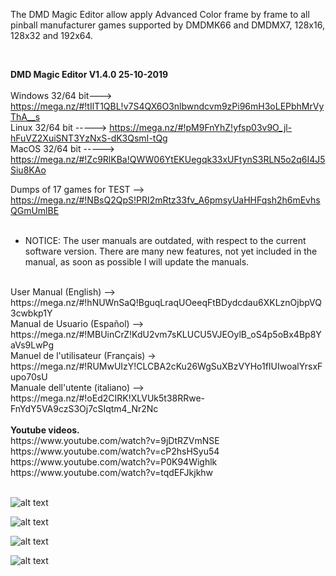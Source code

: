 
The DMD Magic Editor allow apply Advanced Color frame by frame to all pinball manufacturer games supported by DMDMK66 and DMDMX7, 128x16, 128x32 and 192x64. 

<br>

<b>DMD Magic Editor V1.4.0 25-10-2019</b>
<br><br>
Windows 32/64 bit---> https://mega.nz/#!tIlT1QBL!v7S4QX6O3nlbwndcvm9zPi96mH3oLEPbhMrVyThA__s
<br>
Linux 32/64 bit -----> https://mega.nz/#!pM9FnYhZ!yfsp03v9O_jl-hFuVZ2XuiSNT3YzNxS-dK3QsmI-tQg
<br>
MacOS 32/64 bit -----> https://mega.nz/#!Zc9RlKBa!QWW06YtEKUegqk33xUFtynS3RLN5o2q6I4J5Siu8KAo
<br>

Dumps of 17 games for TEST --> https://mega.nz/#!NBsQ2QpS!PRI2mRtz33fv_A6pmsyUaHHFqsh2h6mEvhsQGmUmlBE
<br><br>

* NOTICE: The user manuals are outdated, with respect to the current software version. There are many new features, not yet included in the manual, as soon as possible I will update the manuals.
<br>
User Manual (English) --> https://mega.nz/#!hNUWnSaQ!BguqLraqUOeeqFtBDydcdau6XKLznOjbpVQ3cwbkp1Y
<br>
Manual de Usuario (Español) --> https://mega.nz/#!MBUinCrZ!KdU2vm7sKLUCU5VJEOylB_oS4p5oBx4Bp8YaVs9LwPg
<br>
Manuel de l'utilisateur (Français) -> https://mega.nz/#!RUMwUIzY!CLCBA2cKu26WgSuXBzVYHo1fIUIwoalYrsxFupo70sU
<br>
Manuale dell'utente (italiano) --> https://mega.nz/#!oEd2CIRK!XLVUk5t38RRwe-FnYdY5VA9czS3Oj7cSIqtm4_Nr2Nc
<br><br>
<b>Youtube videos.</b>
<br>
https://www.youtube.com/watch?v=9jDtRZVmNSE<br>
https://www.youtube.com/watch?v=cP2hsHSyu54<br>
https://www.youtube.com/watch?v=P0K94Wighlk<br>
https://www.youtube.com/watch?v=tqdEFJkjkhw
<br><br>

![alt text](https://i.imgur.com/zvsgezm.jpg)

![alt text](https://i.imgur.com/6FGRpBq.jpg)

![alt text](https://i.imgur.com/hH0OaZ2.jpg)

![alt text](https://i.imgur.com/IUUzazx.jpg)

